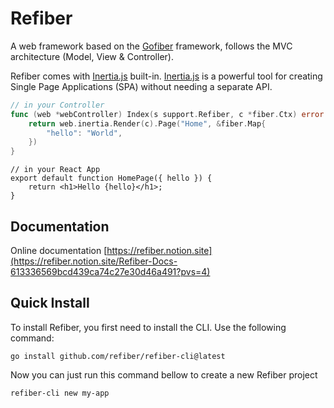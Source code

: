 # Refiber

A web framework based on the [Gofiber](gofiber.io) framework, follows the MVC architecture (Model, View & Controller).

Refiber comes with [Inertia.js](https://inertiajs.com/) built-in. [Inertia.js](https://inertiajs.com/) is a powerful tool for creating Single Page Applications (SPA) without needing a separate API.

```go
// in your Controller
func (web *webController) Index(s support.Refiber, c *fiber.Ctx) error {
	return web.inertia.Render(c).Page("Home", &fiber.Map{
		"hello": "World",
	})
}
```

```tsx
// in your React App
export default function HomePage({ hello }) {
	return <h1>Hello {hello}</h1>;
}
```

## Documentation

Online documentation [https://refiber.notion.site](https://refiber.notion.site/Refiber-Docs-613336569bcd439ca74c27e30d46a491?pvs=4)

## Quick Install

To install Refiber, you first need to install the CLI. Use the following command:

```
go install github.com/refiber/refiber-cli@latest
```

Now you can just run this command bellow to create a new Refiber project

```
refiber-cli new my-app
```
